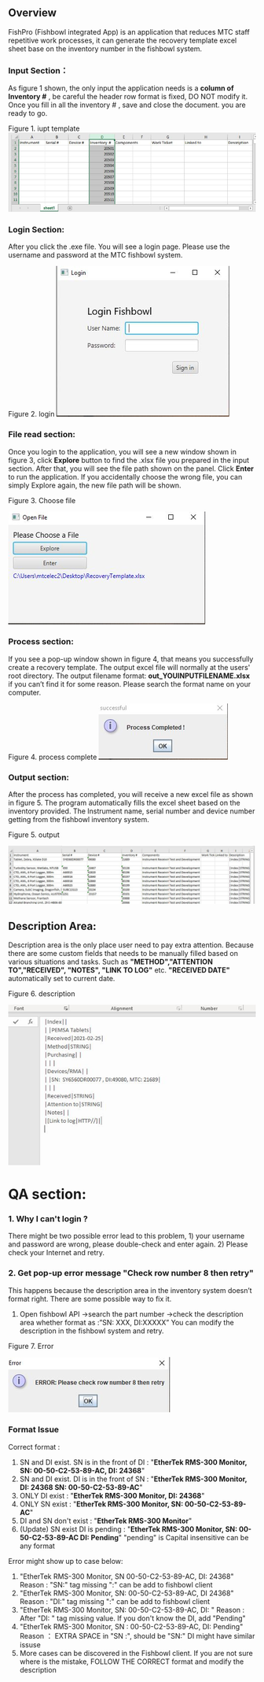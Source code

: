 ## Overview
FishPro (Fishbowl integrated App) is an application that reduces MTC staff repetitive work processes, it can generate the recovery template excel sheet base on the inventory number in the fishbowl system.

### Input Section：
As figure 1 shown, the only input the application needs is a **column of Inventory #** , be careful the header row format is fixed, DO NOT modify it. Once you fill in all the inventory # , save and close the document. you are ready to go.

Figure 1. iupt template
![alt text](/picture/input.JPG)

### Login Section:
After you click the .exe file. You will see a login page. Please use the username and password at the MTC fishbowl system. 

Figure 2. login
![alt text](/picture/login.JPG)

### File read section:
Once you login to the application, you will see a new window shown in figure 3, click **Explore** button to find the .xlsx file you prepared in the input section. After that, you will see the file path shown on the panel. Click **Enter** to run the application. If you accidentally choose the wrong file, you can simply Explore again, the new file path will be shown.


Figure 3. Choose file

![alt text](/picture/chooseFile.JPG)


### Process section: 
If you see a pop-up window shown in figure 4, that means you successfully create a recovery template. The output excel file will normally at the users' root directory. The output filename format: **out_YOUINPUTFILENAME.xlsx** if you can’t find it for some reason. Please search the format name on your computer. 

Figure 4. process complete
![alt text](/picture/processcomplete.JPG)

### Output section: 
After the process has completed, you will receive a new excel file as shown in figure 5. The program automatically fills the excel sheet based on the inventory provided. The Instrument name, serial number and device number getting from the fishbowl inventory system.

Figure 5. output 

![alt text](/picture/outputsample.JPG)

## Description Area:
Description area is the only place user need to pay extra attention. Because there are some custom fields that needs to be manually filled based on various situations and tasks. Such as **"METHOD","ATTENTION TO","RECEIVED", "NOTES", "LINK TO LOG"** etc. **"RECEIVED DATE"** automatically set to current date.

Figure 6. description

![alt text](/picture/description.JPG)

# QA section:
### 1. Why I can't login ? 
There might be two possible error lead to this problem, 1) your username and password are wrong, please double-check and enter again. 2) Please check your Internet and retry.

### 2. Get pop-up error message "Check row number 8 then retry"
This happens because the description area in the inventory system doesn’t format right. There are some possible way to fix it.
1) Open fishbowl API ->search the part number ->check the description area whether format as :”SN: XXX, DI:XXXXX” You can modify the description in the fishbowl system and retry.

Figure 7. Error

![alt text](/picture/error.JPG)

### Format Issue
Correct format :
1. SN and DI exist. SN is in the front of DI :  "**EtherTek RMS-300 Monitor, SN: 00-50-C2-53-89-AC, DI: 24368**"
2. SN and DI exist. DI is in the front of SN :  "**EtherTek RMS-300 Monitor, DI: 24368 SN: 00-50-C2-53-89-AC**"
3. ONLY DI exist : "**EtherTek RMS-300 Monitor, DI: 24368**"
4. ONLY SN exist : "**EtherTek RMS-300 Monitor, SN: 00-50-C2-53-89-AC**"
5. DI and SN don't exist : "**EtherTek RMS-300 Monitor**"
6. (Update) SN exist DI is pending : "**EtherTek RMS-300 Monitor, SN: 00-50-C2-53-89-AC DI: Pending**"  "pending" is Capital insensitive can be any format


Error might show up to case below: 
1. "EtherTek RMS-300 Monitor, SN 00-50-C2-53-89-AC, DI: 24368" Reason : "SN:" tag missing ":" can be add to fishbowl client
2. "EtherTek RMS-300 Monitor, SN: 00-50-C2-53-89-AC, DI 24368" Reason : "DI:" tag missing ":" can be add to fishbowl client
3. "EtherTek RMS-300 Monitor, SN: 00-50-C2-53-89-AC, DI: " Reason : After "DI: " tag missing value. If you don't know the DI, add "Pending" 
4. "EtherTek RMS-300 Monitor, SN : 00-50-C2-53-89-AC, DI: Pending" Reason ： EXTRA SPACE in "SN :", should be "SN:" DI might have similar issuse
5. More cases can be discovered in the Fishbowl client. If you are not sure where is the mistake, FOLLOW THE CORRECT format and modify the description


